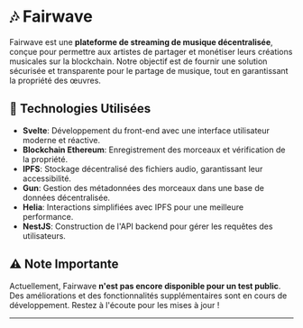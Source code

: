 # 🎶 Fairwave

Fairwave est une **plateforme de streaming de musique décentralisée**, conçue pour permettre aux artistes de partager et monétiser leurs créations musicales sur la blockchain. Notre objectif est de fournir une solution sécurisée et transparente pour le partage de musique, tout en garantissant la propriété des œuvres.

## 🚀 Technologies Utilisées

- **Svelte**: Développement du front-end avec une interface utilisateur moderne et réactive.
- **Blockchain Ethereum**: Enregistrement des morceaux et vérification de la propriété.
- **IPFS**: Stockage décentralisé des fichiers audio, garantissant leur accessibilité.
- **Gun**: Gestion des métadonnées des morceaux dans une base de données décentralisée.
- **Helia**: Interactions simplifiées avec IPFS pour une meilleure performance.
- **NestJS**: Construction de l'API backend pour gérer les requêtes des utilisateurs.

## ⚠️ Note Importante

Actuellement, Fairwave **n'est pas encore disponible pour un test public**. Des améliorations et des fonctionnalités supplémentaires sont en cours de développement. Restez à l'écoute pour les mises à jour !

---